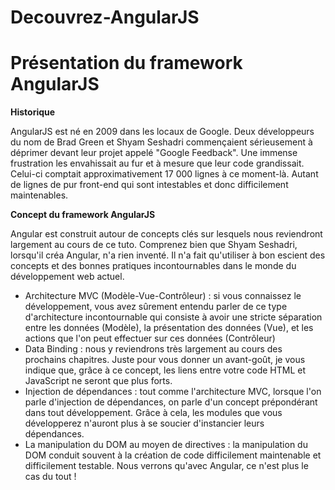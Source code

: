 # Decouvrez-AngularJS
<H1>Présentation du framework AngularJS</H1>

<b>Historique</b>

AngularJS est né en 2009 dans les locaux de Google. Deux développeurs du nom de Brad Green et Shyam Seshadri commençaient sérieusement à déprimer devant leur projet appelé "Google Feedback". Une immense frustration les envahissait au fur et à mesure que leur code grandissait. Celui-ci comptait approximativement 17 000 lignes à ce moment-là. Autant de lignes de pur front-end  qui sont intestables et donc difficilement maintenables.

<b>Concept du framework AngularJS</b>

Angular est construit autour de concepts clés sur lesquels nous reviendront largement au cours de ce tuto. Comprenez bien que Shyam Seshadri, lorsqu'il créa Angular, n'a rien inventé. Il n'a fait qu'utiliser à bon escient des concepts et des bonnes pratiques incontournables dans le monde du développement web actuel.

<ul>
<li>Architecture MVC (Modèle-Vue-Contrôleur) : si vous connaissez le développement, vous avez sûrement entendu parler de ce type d'architecture incontournable qui consiste à avoir une stricte séparation entre les données (Modèle), la présentation des données (Vue), et les actions que l'on peut effectuer sur ces données (Contrôleur)</li>

<li>Data Binding : nous y reviendrons très largement au cours des prochains chapitres. Juste pour vous donner un avant-goût, je vous indique que, grâce à ce concept, les liens entre votre code HTML et JavaScript ne seront que plus forts.</li>

<li>Injection de dépendances : tout comme l'architecture MVC, lorsque l'on parle d'injection de dépendances, on parle d'un concept prépondérant dans tout développement. Grâce à cela, les modules que vous développerez n'auront plus à se soucier d'instancier leurs dépendances.</li>

<li>La manipulation du DOM au moyen de directives : la manipulation du DOM conduit souvent à la création de code difficilement maintenable et difficilement testable. Nous verrons qu'avec Angular, ce n'est plus le cas du tout !</li>
</ul>
